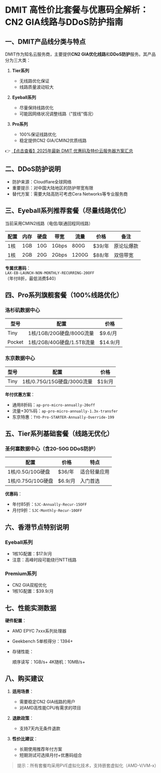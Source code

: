 # DMIT 高性价比套餐与优惠码全解析：CN2 GIA线路与DDoS防护指南

## 一、DMIT产品线分类与特点

DMIT作为知名云服务商，主要提供**CN2 GIA优化线路**和**DDoS防护**服务。其产品分为三大类：

1. **Tier系列**  
   - 无线路优化保证
   - 线路质量波动较大

2. **Eyeball系列**  
   - 尽量保持线路优化
   - 可能因网络状况调整线路（"拔线"情况）

3. **Pro系列**  
   - 100%保证线路优化
   - 稳定提供CN2 GIA/CMIN2优质线路

👉 [【点击查看】2025年最新 DMIT 优惠码及特价云服务器方案汇总](https://bit.ly/dmit_coupon)

## 二、DDoS防护说明

- 防护来源：Cloudflare全球网络
- 重要提示：对中国大陆地区的防护带宽有限
- 替代方案：需要大陆高防可考虑Cera Networks等专业服务商

## 三、Eyeball系列推荐套餐（尽量线路优化）

当前采用CMIN2线路（电信/联通回程同线路）

| 配置 | 内存 | 硬盘 | 带宽 | 流量 | 价格 | 备注 |
|------|------|------|------|------|------|------|
| 1核 | 1GB | 10G | 1Gbps | 800G | $39/年 | 原论坛爆款 |
| 1核 | 2GB | 20G | 2Gbps | 1200G | $88/年 | 双倍带宽 |

**专属优惠码**：  
`LAX-EB-LAUNCH-NON-MONTHLY-RECURRING-20OFF`  
（年付8折，最低消费$40）

## 四、Pro系列旗舰套餐（100%线路优化）

### 洛杉矶数据中心

| 型号 | 配置 | 价格 |
|------|------|------|
| Tiny | 1核/1GB/20G硬盘/800G流量 | $9.6/月 |
| Pocket | 1核/2GB/40G硬盘/1.5TB流量 | $14.9/月 |

### 东京数据中心

| 型号 | 配置 | 价格 |
|------|------|------|
| Tiny | 1核/0.75G/15G硬盘/300G流量 | $19/月 |

**年付优惠方案**：
- 通用8折码：`ap-pro-micro-annually-20off`
- 流量+30%码：`ap-pro-micro-annually-1.3x-transfer`
- 东京特惠：`TYO-Pro-STARTER-Annually-Override-199`

## 五、Tier系列基础套餐（线路无优化）

### 圣何塞数据中心（含20-50G DDoS防护）

| 配置 | 价格 | 特点 |
|------|------|------|
| 1核/0.5G/10G硬盘 | $36/年 | 适合轻量应用 |
| 1核/0.75G/10G硬盘 | $6.9/月 | 入门首选 |

**优惠码**：
- 年付85折：`SJC-Annually-Recur-15OFF`
- 月付9折：`SJC-Monthly-Recur-10OFF`

## 六、香港节点特别说明

### Eyeball系列
- 1核1G配置：$17.9/月
- 注意：高峰时段可能绕行NTT线路

### Premium系列
- CN2 GIA双程优化
- 1核1G配置：$39.9/月

## 七、性能实测数据

**硬件配置**：
- AMD EPYC 7xxx系列处理器
- Geekbench 5单核得分：1394+
- 存储性能：
  
  顺序读写：1GB/s+
  4K随机：10MB/s+
  

## 八、购买建议

1. **适用场景**：
   - 需要稳定CN2 GIA线路的用户
   - 对AMD高性能CPU有需求的项目

2. **退款政策**：
   - 支持7天内无条件退款

3. **性价比建议**：
   - 长期使用推荐年付方案
   - 短期测试可选择月付+优惠码组合

> 提示：所有套餐均采用PVE虚拟化技术，支持嵌套虚拟化（AMD-V/VM-x）